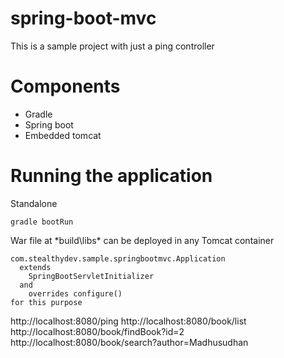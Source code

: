 # spring-boot-mvc

This is a sample project with just a ping controller

# Components
* Gradle
* Spring boot
* Embedded tomcat

# Running the application

Standalone
```
gradle bootRun
```

War file at *build\libs\* can be deployed in any Tomcat container

```
com.stealthydev.sample.springbootmvc.Application
  extends
    SpringBootServletInitializer
  and
    overrides configure()
for this purpose
```

http://localhost:8080/ping
http://localhost:8080/book/list
http://localhost:8080/book/findBook?id=2
http://localhost:8080/book/search?author=Madhusudhan